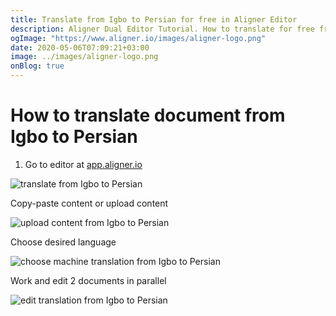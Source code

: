 ```yaml
---
title: Translate from Igbo to Persian for free in Aligner Editor
description: Aligner Dual Editor Tutorial. How to translate for free from Igbo to Persian. Aligner is multilingual document management platform. 
ogImage: "https://www.aligner.io/images/aligner-logo.png"
date: 2020-05-06T07:09:21+03:00
image: ../images/aligner-logo.png
onBlog: true
---
```


# How to translate document from Igbo to Persian

1. Go to editor at [app.aligner.io](https://app.aligner.io "Aligner App web page")

![translate from Igbo to Persian](../aligner-blank-editor.png "translate from Igbo to Persian")

Copy-paste content or upload content

![upload content from Igbo to Persian](../aligner-uploaded-document.png "upload content from Igbo to Persian")

Choose desired language

![choose machine translation from Igbo to Persian](../aligner-language-dropdown.png "choose machine translation from Igbo to Persian")

Work and edit 2 documents in parallel

![edit translation from Igbo to Persian](../aligner-double-sitded-editor.png "edit translation from Igbo to Persian")

